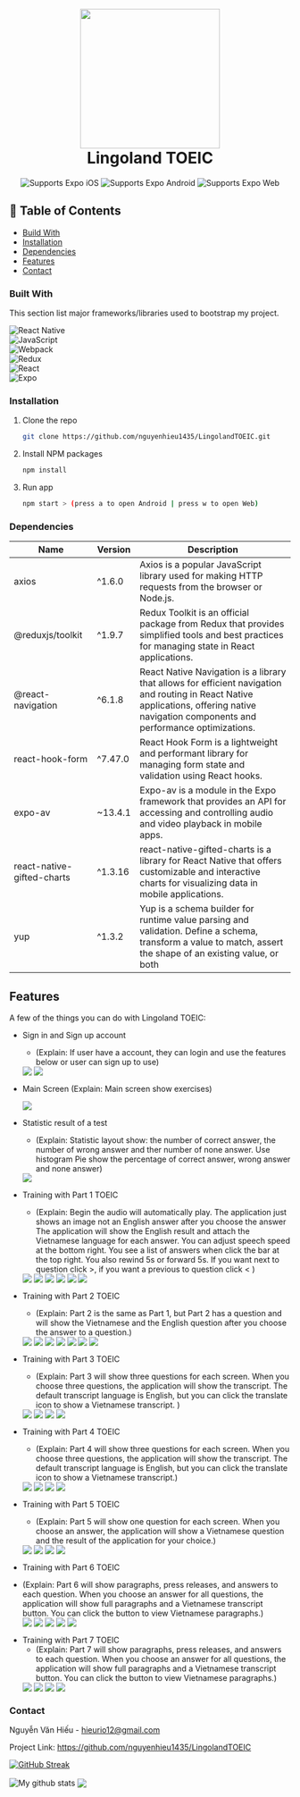 <h1 align="center">
  <br>
  <img src="https://lingoland.io/img/logo-light.png" alt="" width="250">
  <br>
  Lingoland TOEIC
  <br>
</h1>
 <p align="center">
    <!-- iOS -->
    <img alt="Supports Expo iOS" longdesc="Supports Expo iOS" src="https://img.shields.io/badge/iOS-000.svg?style=flat-square&logo=APPLE&labelColor=999999&logoColor=fff" />
    <!-- Android -->
    <img alt="Supports Expo Android" longdesc="Supports Expo Android" src="https://img.shields.io/badge/Android-000.svg?style=flat-square&logo=ANDROID&labelColor=A4C639&logoColor=fff" />
    <!-- Web -->
    <img alt="Supports Expo Web" longdesc="Supports Expo Web" src="https://img.shields.io/badge/web-000.svg?style=flat-square&logo=GOOGLE-CHROME&labelColor=4285F4&logoColor=fff" />
  </p>

## 🚩 Table of Contents

- [Build With](#built-with)
- [Installation](#installation)
- [Dependencies](#dependencies)
- [Features](#features)
- [Contact](#contact)

### Built With

This section list major frameworks/libraries used to bootstrap my project.

![React Native](https://img.shields.io/badge/react_native-%2320232a.svg?logo=react&logoColor=%2361DAFB&style=for-the-badge) <br/>
![JavaScript](https://img.shields.io/badge/javascript-%23323330.svg?logo=javascript&logoColor=%23F7DF1E&style=for-the-badge) <br/>
![Webpack](https://img.shields.io/badge/webpack-%238DD6F9.svg?logo=webpack&logoColor=black&style=for-the-badge) <br/>
![Redux](https://img.shields.io/badge/redux-%23593d88.svg?logo=redux&logoColor=white&style=for-the-badge) <br/>
![React](https://img.shields.io/badge/react-%2320232a.svg?logo=react&logoColor=%2361DAFB&style=for-the-badge) <br/>
![Expo](https://img.shields.io/badge/expo-1C1E24?logo=expo&logoColor=#D04A37&style=for-the-badge) <br/>


### Installation

1. Clone the repo
   ```sh
   git clone https://github.com/nguyenhieu1435/LingolandTOEIC.git
   ```
2. Install NPM packages
   ```sh
   npm install
   ```
3. Run app
   ```sh
   npm start > (press a to open Android | press w to open Web)
   ```
   
### Dependencies

| Name | Version | Description |  
| --- | --- | --- | 
| axios | ^1.6.0 | Axios is a popular JavaScript library used for making HTTP requests from the browser or Node.js. | 
| @reduxjs/toolkit | ^1.9.7 | Redux Toolkit is an official package from Redux that provides simplified tools and best practices for managing state in React applications. | 
| @react-navigation | ^6.1.8 | React Native Navigation is a library that allows for efficient navigation and routing in React Native applications, offering native navigation components and performance optimizations. | 
| react-hook-form | ^7.47.0 | React Hook Form is a lightweight and performant library for managing form state and validation using React hooks. | 
| expo-av | ~13.4.1 | Expo-av is a module in the Expo framework that provides an API for accessing and controlling audio and video playback in mobile apps. | 
| react-native-gifted-charts | ^1.3.16 | react-native-gifted-charts is a library for React Native that offers customizable and interactive charts for visualizing data in mobile applications. | 
| yup | ^1.3.2 | Yup is a schema builder for runtime value parsing and validation. Define a schema, transform a value to match, assert the shape of an existing value, or both | 

## Features

A few of the things you can do with Lingoland TOEIC:

* Sign in and Sign up account
  - (Explain: If user have a account, they can login and use the features below or user can sign up to use)
  <div>
    <img align=top src="https://github.com/nguyenhieu1435/LingolandTOEIC/assets/70377398/c68c1d76-37f8-48e2-8f7c-19346285f2f3"/>
    <img align=top src="https://github.com/nguyenhieu1435/LingolandTOEIC/assets/70377398/8cb6352d-36fb-448e-b757-9ddbf8de6ae9"/>
  <div> 
  
* Main Screen
  (Explain: Main screen show exercises)
  <div>
     <img align=top src="https://github.com/nguyenhieu1435/LingolandTOEIC/assets/70377398/2364b57e-aacd-4d23-8e15-2ea297e2745d"/>
  </div>
  
* Statistic result of a test
  - (Explain: Statistic layout show: the number of correct answer, the number of wrong answer and ther number of none answer. Use histogram Pie show the percentage of correct answer, wrong answer and none answer)
  <div>
      <img align=top src="https://github.com/nguyenhieu1435/LingolandTOEIC/assets/70377398/5c25e905-8cd8-4fc1-aff3-dba40b6a23ce"/>
  </div>

* Training with Part 1 TOEIC
  - (Explain: Begin the audio will automatically play. The application just shows an image not an English answer after you choose the answer The application will show the English result and attach the Vietnamese language for each answer. You can adjust speech speed at the bottom right. You see a list of answers when click the bar at the top right. You also rewind 5s or forward 5s. If you want next to question click >, if you want a previous to question click < )
  <div>
    <img align=top src="https://github.com/nguyenhieu1435/LingolandTOEIC/assets/70377398/9c8276ad-82e0-4608-8ba5-7ac9f2732598"/>
    <img align=top src="https://github.com/nguyenhieu1435/LingolandTOEIC/assets/70377398/7b6f32f2-9771-408d-9913-a0e6410740f8"/>
    <img align=top src="https://github.com/nguyenhieu1435/LingolandTOEIC/assets/70377398/93c5ffe3-55e1-4ae0-a527-b6a191f4b21d"/>
    <img align=top src="https://github.com/nguyenhieu1435/LingolandTOEIC/assets/70377398/76b86d49-14d6-49d2-90ef-f9dbc52c1098"/>
    <img align=top src="https://github.com/nguyenhieu1435/LingolandTOEIC/assets/70377398/68b3f440-6505-4475-b844-09923aefa240"/>
    <img align=top src="https://github.com/nguyenhieu1435/LingolandTOEIC/assets/70377398/400dc762-f325-4bef-acdb-8e874e8741dd"/>
  <div>
* Training with Part 2 TOEIC
  - (Explain: Part 2 is the same as Part 1, but Part 2 has a question and will show the Vietnamese and the English question after you choose the answer to a question.)
  <div>
    <img align=top src="https://github.com/nguyenhieu1435/LingolandTOEIC/assets/70377398/08df255e-3110-4392-bbcb-37a26d73331b"/>
    <img align=top src="https://github.com/nguyenhieu1435/LingolandTOEIC/assets/70377398/61b93921-d3fb-4213-a6c6-2d5656a09b8f"/>
    <img align=top src="https://github.com/nguyenhieu1435/LingolandTOEIC/assets/70377398/83bd2b2b-418a-4d5c-bffb-ec3e7adc95ca"/>
    <img align=top src="https://github.com/nguyenhieu1435/LingolandTOEIC/assets/70377398/8d76ae5e-f13a-48ca-a916-132804696789"/>
    <img align=top src="https://github.com/nguyenhieu1435/LingolandTOEIC/assets/70377398/24f1b854-7631-498d-9ad9-ed9a1089a632"/>
    <img align=top src="https://github.com/nguyenhieu1435/LingolandTOEIC/assets/70377398/19f9c84d-234f-4798-815e-d41ba39dab9e"/>
    <img align=top src="https://github.com/nguyenhieu1435/LingolandTOEIC/assets/70377398/d85f4465-42c9-4fc2-9ff4-8b4a2ec7042d"/>
  <div>
* Training with Part 3 TOEIC
  - (Explain: Part 3 will show three questions for each screen. When you choose three questions, the application will show the transcript. The default transcript language is English, but you can click the translate icon to show a Vietnamese transcript. )
  <div>
    <img align=top src="https://github.com/nguyenhieu1435/LingolandTOEIC/assets/70377398/ff56c46b-6e36-49fd-85c6-980649c0b9e1"/>
    <img align=top src="https://github.com/nguyenhieu1435/LingolandTOEIC/assets/70377398/87d386cc-0559-44ad-8f6f-8a0388e8d5f8"/>
    <img align=top src="https://github.com/nguyenhieu1435/LingolandTOEIC/assets/70377398/cb0e06b9-36a4-469e-b056-4fde1cb803ae"/>
    <img align=top src="https://github.com/nguyenhieu1435/LingolandTOEIC/assets/70377398/dc86676c-3484-4c52-8275-7a2922280f5c"/>
  </div>
* Training with Part 4 TOEIC
  - (Explain: Part 4 will show three questions for each screen. When you choose three questions, the application will show the transcript. The default transcript language is English, but you can click the translate icon to show a Vietnamese transcript.)
  <div>
    <img align=top src="https://github.com/nguyenhieu1435/LingolandTOEIC/assets/70377398/bf5c5039-ba46-4f83-82e0-e32691913abc"/>
    <img align=top src="https://github.com/nguyenhieu1435/LingolandTOEIC/assets/70377398/ac666e8e-f4fb-4a02-bfc8-0dd2c6f931d5"/>
    <img align=top src="https://github.com/nguyenhieu1435/LingolandTOEIC/assets/70377398/e31b3fa7-65f6-48f0-a8b5-27eac3e51aea"/>
    <img align=top src="https://github.com/nguyenhieu1435/LingolandTOEIC/assets/70377398/35600f95-a1ef-40ae-be83-6cdc93f4c857"/>
  </div>
* Training with Part 5 TOEIC
  - (Explain: Part 5 will show one question for each screen. When you choose an answer, the application will show a Vietnamese question and the result of the application for your choice.)
   <div>
    <img align=top src="https://github.com/nguyenhieu1435/LingolandTOEIC/assets/70377398/75498446-d17b-4884-a6ff-7202976d96c3"/>
    <img align=top src="https://github.com/nguyenhieu1435/LingolandTOEIC/assets/70377398/974d8757-142b-43d5-becf-00cea6a42ca0"/>
    <img align=top src="https://github.com/nguyenhieu1435/LingolandTOEIC/assets/70377398/340584c0-4b59-42c0-9ebb-cc76608477d8"/>
    <img align=top src="https://github.com/nguyenhieu1435/LingolandTOEIC/assets/70377398/a7b16c8d-4857-4f1c-bf81-7c813d9558cc"/>
  </div>
  
* Training with Part 6 TOEIC
 - (Explain: Part 6 will show paragraphs, press releases, and answers to each question. When you choose an answer for all questions, the application will show full paragraphs and a Vietnamese transcript button. You can click the button to view Vietnamese paragraphs.)
   <div>
    <img align=top src="https://github.com/nguyenhieu1435/LingolandTOEIC/assets/70377398/130b4cd8-8ef3-4d56-9827-74e1ef13937a"/>
    <img align=top src="https://github.com/nguyenhieu1435/LingolandTOEIC/assets/70377398/fb00f99f-b81c-435a-b53c-c7662f72db33"/>
    <img align=top src="https://github.com/nguyenhieu1435/LingolandTOEIC/assets/70377398/15b2d473-92ac-49f9-976f-4ef384363b17"/>
    <img align=top src="https://github.com/nguyenhieu1435/LingolandTOEIC/assets/70377398/47b8feba-e93e-42b3-a217-fa195c0082d4"/>
    <img align=top src="https://github.com/nguyenhieu1435/LingolandTOEIC/assets/70377398/fb4dfbe6-ce05-4707-900d-744706acd7a4"/>
  </div>

* Training with Part 7 TOEIC
   - (Explain: Part 7 will show paragraphs, press releases, and answers to each question. When you choose an answer for all questions, the application will show full paragraphs and a Vietnamese transcript button. You can click the button to view Vietnamese paragraphs.)
  <div>
    <img align=top src="https://github.com/nguyenhieu1435/LingolandTOEIC/assets/70377398/70b52bbd-0347-4cb6-afff-9717a5f2924b"/>
    <img align=top src="https://github.com/nguyenhieu1435/LingolandTOEIC/assets/70377398/ed705e0e-5a45-4c43-859d-df61df6f12d5"/>
    <img align=top src="https://github.com/nguyenhieu1435/LingolandTOEIC/assets/70377398/3bbc8dc1-dece-4612-a178-8ed99701802f"/>
    <img align=top src="https://github.com/nguyenhieu1435/LingolandTOEIC/assets/70377398/4495f7d3-e2ef-4341-828d-d64cf162aac2"/>
  </div>
  


### Contact

Nguyễn Văn Hiếu - hieurio12@gmail.com

Project Link: https://github.com/nguyenhieu1435/LingolandTOEIC

[![GitHub Streak](https://github-readme-streak-stats.herokuapp.com?user=nguyenhieu1435&theme=vue-dark&date_format=j%2Fn%5B%2FY%5D)](https://git.io/streak-stats)

<img align="center" src="https://github-readme-stats.vercel.app/api?username=nguyenhieu1435&show_icons=true&include_all_commits=true&theme=cobalt&hide_border=true" alt="My github stats" /> 

<img align="center" src="https://github-readme-stats.vercel.app/api/top-langs/?username=nguyenhieu1435&layout=compact&theme=cobalt&hide_border=true" />



